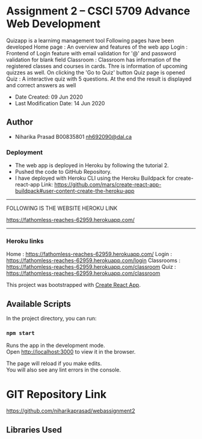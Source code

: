 # Assignment 2 – CSCI 5709 Advance Web Development

Quizapp is a learnimg management tool
Following pages have been developed
Home page : An overview and features of the web app
Login : Frontend of Login feature with email validation for '@' and password validation for blank field
Classroom : Classroom has information of the registered classes and courses in cards. Thre is information of upcoming quizzes as well. On clicking the 'Go to Quiz' button Quiz page is opened
Quiz : A interactive quiz with 5 questions. At the end the result is displayed and correct answers as well

* Date Created: 09 Jun 2020
* Last Modification Date: 14 Jun 2020

## Author

* Niharika Prasad B00835801 nh692090@dal.ca

### Deployment
* The web app is deployed in Heroku by following the tutorial 2.
* Pushed the code to GitHub Repository.
* I have deployed with Heroku CLI using the Heroku Buildpack for create-react-app
 Link: https://github.com/mars/create-react-app-buildpack#user-content-create-the-heroku-app

***********************************************************
 FOLLOWING IS THE WEBSITE HEROKU LINK

 https://fathomless-reaches-62959.herokuapp.com/

***********************************************************

###  Heroku links
Home :  https://fathomless-reaches-62959.herokuapp.com/
Login : https://fathomless-reaches-62959.herokuapp.com/login
Classrooms : https://fathomless-reaches-62959.herokuapp.com/classroom
Quiz : https://fathomless-reaches-62959.herokuapp.com/classroom

This project was bootstrapped with [Create React App](https://github.com/facebook/create-react-app).

## Available Scripts

In the project directory, you can run:

### `npm start`

Runs the app in the development mode.<br />
Open [http://localhost:3000](http://localhost:3000) to view it in the browser.

The page will reload if you make edits.<br />
You will also see any lint errors in the console.

# GIT Repository Link
https://github.com/niharikaprasad/webassignment2

## Libraries Used
